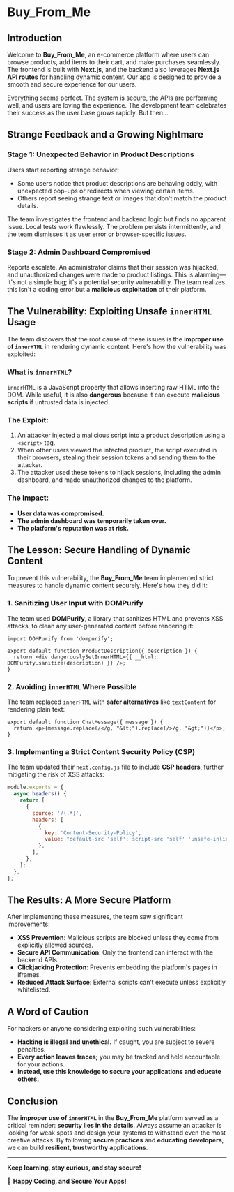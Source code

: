 # Buy_From_Me

## Introduction
Welcome to **Buy_From_Me**, an e-commerce platform where users can browse products, add items to their cart, and make purchases seamlessly. The frontend is built with **Next.js**, and the backend also leverages **Next.js API routes** for handling dynamic content. Our app is designed to provide a smooth and secure experience for our users.

Everything seems perfect. The system is secure, the APIs are performing well, and users are loving the experience. The development team celebrates their success as the user base grows rapidly. But then...

## Strange Feedback and a Growing Nightmare

### Stage 1: Unexpected Behavior in Product Descriptions
Users start reporting strange behavior:

- Some users notice that product descriptions are behaving oddly, with unexpected pop-ups or redirects when viewing certain items.
- Others report seeing strange text or images that don’t match the product details.

The team investigates the frontend and backend logic but finds no apparent issue. Local tests work flawlessly. The problem persists intermittently, and the team dismisses it as user error or browser-specific issues.

### Stage 2: Admin Dashboard Compromised
Reports escalate. An administrator claims that their session was hijacked, and unauthorized changes were made to product listings. This is alarming—it's not a simple bug; it's a potential security vulnerability. The team realizes this isn't a coding error but a **malicious exploitation** of their platform.

## The Vulnerability: Exploiting Unsafe `innerHTML` Usage
The team discovers that the root cause of these issues is the **improper use of `innerHTML`** in rendering dynamic content. Here's how the vulnerability was exploited:

### What is `innerHTML`?
`innerHTML` is a JavaScript property that allows inserting raw HTML into the DOM. While useful, it is also **dangerous** because it can execute **malicious scripts** if untrusted data is injected.

### The Exploit:
1. An attacker injected a malicious script into a product description using a `<script>` tag.
2. When other users viewed the infected product, the script executed in their browsers, stealing their session tokens and sending them to the attacker.
3. The attacker used these tokens to hijack sessions, including the admin dashboard, and made unauthorized changes to the platform.

### The Impact:
- **User data was compromised.**
- **The admin dashboard was temporarily taken over.**
- **The platform's reputation was at risk.**

## The Lesson: Secure Handling of Dynamic Content
To prevent this vulnerability, the **Buy_From_Me** team implemented strict measures to handle dynamic content securely. Here's how they did it:

### 1. Sanitizing User Input with DOMPurify
The team used **DOMPurify**, a library that sanitizes HTML and prevents XSS attacks, to clean any user-generated content before rendering it:

```tsx
import DOMPurify from 'dompurify';

export default function ProductDescription({ description }) {
  return <div dangerouslySetInnerHTML={{ __html: DOMPurify.sanitize(description) }} />;
}
```

### 2. Avoiding `innerHTML` Where Possible
The team replaced `innerHTML` with **safer alternatives** like `textContent` for rendering plain text:

```tsx
export default function ChatMessage({ message }) {
  return <p>{message.replace(/</g, "&lt;").replace(/>/g, "&gt;")}</p>;
}
```

### 3. Implementing a Strict Content Security Policy (CSP)
The team updated their `next.config.js` file to include **CSP headers**, further mitigating the risk of XSS attacks:

```javascript
module.exports = {
  async headers() {
    return [
      {
        source: '/(.*)',
        headers: [
          {
            key: 'Content-Security-Policy',
            value: "default-src 'self'; script-src 'self' 'unsafe-inline' https://trusted-cdn.com; style-src 'self' 'unsafe-inline'; img-src 'self' data: https://trusted-image-host.com; frame-ancestors 'none';",
          },
        ],
      },
    ];
  },
};
```

## The Results: A More Secure Platform
After implementing these measures, the team saw significant improvements:

- **XSS Prevention**: Malicious scripts are blocked unless they come from explicitly allowed sources.
- **Secure API Communication**: Only the frontend can interact with the backend APIs.
- **Clickjacking Protection**: Prevents embedding the platform's pages in iframes.
- **Reduced Attack Surface**: External scripts can’t execute unless explicitly whitelisted.

## A Word of Caution
For hackers or anyone considering exploiting such vulnerabilities:

- **Hacking is illegal and unethical.** If caught, you are subject to severe penalties.
- **Every action leaves traces;** you may be tracked and held accountable for your actions.
- **Instead, use this knowledge to secure your applications and educate others.**

## Conclusion
The **improper use of `innerHTML`** in the **Buy_From_Me** platform served as a critical reminder: **security lies in the details**. Always assume an attacker is looking for weak spots and design your systems to withstand even the most creative attacks. By following **secure practices** and **educating developers**, we can build **resilient, trustworthy applications**.

---

**Keep learning, stay curious, and stay secure!**

🚀 **Happy Coding, and Secure Your Apps!**